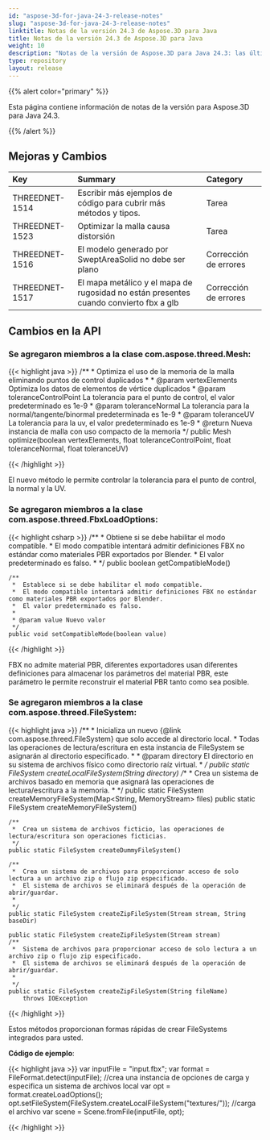 ```yaml
---
id: "aspose-3d-for-java-24-3-release-notes"
slug: "aspose-3d-for-java-24-3-release-notes"
linktitle: Notas de la versión 24.3 de Aspose.3D para Java
title: Notas de la versión 24.3 de Aspose.3D para Java
weight: 10
description: "Notas de la versión de Aspose.3D para Java 24.3: las últimas actualizaciones y correcciones."
type: repository
layout: release
---
```


{{% alert color="primary" %}}

Esta página contiene información de notas de la versión para Aspose.3D para Java 24.3.

{{% /alert %}}
## **Mejoras y Cambios**

|**Key**|**Summary**|**Category**|
| :- | :- | :- |
| THREEDNET-1514 | Escribir más ejemplos de código para cubrir más métodos y tipos. | Tarea |
| THREEDNET-1523 | Optimizar la malla causa distorsión | Tarea |
| THREEDNET-1516 | El modelo generado por SweptAreaSolid no debe ser plano | Corrección de errores |
| THREEDNET-1517 | El mapa metálico y el mapa de rugosidad no están presentes cuando convierto fbx a glb | Corrección de errores |


## Cambios en la API ##


### Se agregaron miembros a la clase **com.aspose.threed.Mesh**:

{{< highlight java >}}
    /**
     *  Optimiza el uso de la memoria de la malla eliminando puntos de control duplicados
     *
     * @param vertexElements Optimiza los datos de elementos de vértice duplicados
     * @param toleranceControlPoint La tolerancia para el punto de control, el valor predeterminado es 1e-9
     * @param toleranceNormal La tolerancia para la normal/tangente/binormal predeterminada es 1e-9
     * @param toleranceUV La tolerancia para la uv, el valor predeterminado es 1e-9
     * @return Nueva instancia de malla con uso compacto de la memoria
     */
    public Mesh optimize(boolean vertexElements, float toleranceControlPoint, float toleranceNormal, float toleranceUV)

{{< /highlight >}}

El nuevo método le permite controlar la tolerancia para el punto de control, la normal y la UV.


### Se agregaron miembros a la clase **com.aspose.threed.FbxLoadOptions**:


{{< highlight csharp >}}
    /**
     *  Obtiene si se debe habilitar el modo compatible.
     *  El modo compatible intentará admitir definiciones FBX no estándar como materiales PBR exportados por Blender.
     *  El valor predeterminado es falso.
     *
     */
    public boolean getCompatibleMode()
    
    /**
     *  Establece si se debe habilitar el modo compatible.
     *  El modo compatible intentará admitir definiciones FBX no estándar como materiales PBR exportados por Blender.
     *  El valor predeterminado es falso.
     *
     * @param value Nuevo valor
     */
    public void setCompatibleMode(boolean value)

{{< /highlight >}}

FBX no admite material PBR, diferentes exportadores usan diferentes definiciones para almacenar los parámetros del material PBR, este parámetro le permite reconstruir el material PBR tanto como sea posible.

### Se agregaron miembros a la clase **com.aspose.threed.FileSystem**:

{{< highlight java >}}
    /**
     *  Inicializa un nuevo {@link com.aspose.threed.FileSystem} que solo accede al directorio local.
     *  Todas las operaciones de lectura/escritura en esta instancia de FileSystem se asignarán al directorio especificado.
     *
     * @param directory El directorio en su sistema de archivos físico como directorio raíz virtual.
     *
     */
    public static FileSystem createLocalFileSystem(String directory)
    /**
     *  Crea un sistema de archivos basado en memoria que asignará las operaciones de lectura/escritura a la memoria.
     *
     */
    public static FileSystem createMemoryFileSystem(Map<String, MemoryStream> files)
    public static FileSystem createMemoryFileSystem()

    /**
     *  Crea un sistema de archivos ficticio, las operaciones de lectura/escritura son operaciones ficticias.
     */
    public static FileSystem createDummyFileSystem()

    /**
     *  Crea un sistema de archivos para proporcionar acceso de solo lectura a un archivo zip o flujo zip especificado.
     *  El sistema de archivos se eliminará después de la operación de abrir/guardar.
     *
     */
    public static FileSystem createZipFileSystem(Stream stream, String baseDir)

    public static FileSystem createZipFileSystem(Stream stream)
    /**
     *  Sistema de archivos para proporcionar acceso de solo lectura a un archivo zip o flujo zip especificado.
     *  El sistema de archivos se eliminará después de la operación de abrir/guardar.
     *
     */
    public static FileSystem createZipFileSystem(String fileName)
        throws IOException

{{< /highlight >}}


Estos métodos proporcionan formas rápidas de crear FileSystems integrados para usted.

**Código de ejemplo**:

{{< highlight java >}}
     var inputFile = "input.fbx";
     var format = FileFormat.detect(inputFile);
     //crea una instancia de opciones de carga y especifica un sistema de archivos local
     var opt = format.createLoadOptions();
     opt.setFileSystem(FileSystem.createLocalFileSystem("textures/"));
     //carga el archivo
     var scene = Scene.fromFile(inputFile, opt);

{{< /highlight >}}